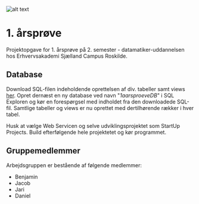 ![alt text](http://i57.tinypic.com/2nqto4z.png "Shift Me")
# 1. årsprøve
Projektopgave for 1. årsprøve på 2. semester - datamatiker-uddannelsen hos Erhvervsakademi Sjælland Campus Roskilde.

## Database
Download SQL-filen indeholdende oprettelsen af div. tabeller samt views [her](1aarsproeve/1aarsproeve/database.sql "SQL-fil"). Opret dernæst en ny database ved navn "*1aarsproeveDB*" i SQL Exploren og kør en forespørgsel med indholdet fra den downloadede SQL-fil. Samtlige tabeller og views er nu oprettet med dertilhørende rækker i hver tabel.

Husk at vælge Web Servicen og selve udviklingsprojektet som StartUp Projects. Build efterfølgende hele projektetet og kør programmet.

## Gruppemedlemmer
Arbejdsgruppen er bestående af følgende medlemmer:
* Benjamin
* Jacob
* Jari
* Daniel
